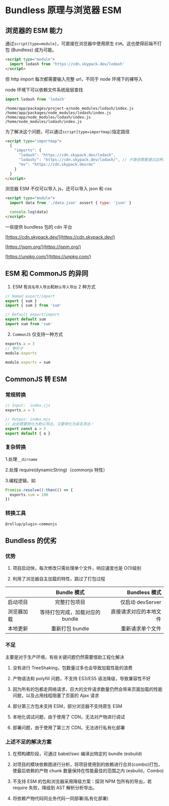 # Bundless 原理与浏览器 ESM

## 浏览器的 ESM 能力

通过`script[type=module]`，可直接在浏览器中使用原生 `ESM`。这也使得前端不打包 (Bundless) 成为可能。

```html
<script type="module">
  import lodash from 'https://cdn.skypack.dev/lodash'
</script>
```

但 http import 每次都需要输入完整 url，不同于 node 环境下的裸导入

node 环境下可以依赖文件系统层层查找

```js
import lodash from 'lodash'
```

```shell
/home/app/packages/project-a/node_modules/lodash/index.js
/home/app/packages/node_modules/lodash/index.js
/home/app/node_modules/lodash/index.js
/home/node_modules/lodash/index.js
```

为了解决这个问题，可以通过`script[type=importmap]`指定路径

```html
<script type="importmap">
  {
    "imports": {
      "lodash": "https://cdn.skypack.dev/lodash",
      "lodash/": "https://cdn.skypack.dev/lodash/", // 子路径需要通过这种方式
      "ms": "https://cdn.skypack.dev/ms"
    }
  }
</script>
```

浏览器 ESM 不仅可以导入 js，还可以导入 json 和 css

```html
<script type="module">
  import data from './data.json' assert { type: 'json' }

  console.log(data)
</script>
```

一些提供 bundless 包的 cdn 平台

[https://cdn.skypack.dev/](https://cdn.skypack.dev/)

[https://jspm.org/](https://jspm.org/)

[https://unpkg.com/](https://unpkg.com/)

## ESM 和 CommonJS 的异同

1. ESM 有`具名导入导出`和`默认导入导出` 2 种方式

```js
// Named export/import
export { sum }
import { sum } from 'sum'

// Default export/import
export default sum
import sum from 'sum'
```

2. `CommonJS` 仅支持一种方式

```js
exports.a = 3
// 等价于
module.exports

module.exports = sum
```

## CommonJS 转 ESM

### 常规转换

```js
// Input:  index.cjs
exports.a = 3

// Output: index.mjs
// 此处既要转化为默认导出，又要转化为具名导出！
export const a = 3
export default { a }
```

### 复杂转换

1.处理`__dirname`

2.处理 require(dynamicString)（commonjs 特性）

3.编程逻辑，如

```js
Promise.resolve().then(() => {
  exports.sum = 100
})
```

### 转换工具

`@rollup/plugin-commonjs`

## Bundless 的优劣

### 优势

1. 项目启动快，每次修改只需处理单个文件，响应速度也是 O(1)级别

2. 利用了浏览器自主加载的特性，跳过了打包过程

|            |           Bundle 模式           |          Bundless 模式 |
| ---------- | :-----------------------------: | ---------------------: |
| 启动项目   |          完整打包项目           |       仅启动 devServer |
| 浏览器加载 | 等待打包完成，加载对应的 bundle | 直接请求对应的本地文件 |
| 本地更新   |         重新打包 bundle         |       重新请求单个文件 |

### 不足

主要是对于生产环境，有些关键问题仍然需要借助工程化解决

1. 没有进行 TreeShaking，包数量过多也会导致加载性能的浪费

2. 产物语法和 polyfill 问题，不支持 ES3/ES5 语法降级，导致兼容性不好

3. 因为所有的包都走网络请求，巨大的文件请求数量仍然会带来页面加载的性能问题，以及占用线程阻塞了页面的 Ajax 请求

4. 部分第三方包未支持 ESM，部分浏览器不支持原生 ESM

5. 本地化调试问题，由于使用了 CDN，无法对产物进行调试

6. 部署问题，由于使用了第三方 CDN，无法进行私有化部署

### 上述不足的解决方案

1. 在预构建阶段，可通过 babel/swc 编译出特定的 bundle (esbuild)

2. 对项目的模块依赖图进行分析，将项目使用到的依赖进行合并(combo)打包，使最后依赖的产物 chunk 数量保持在性能最佳的范围之内 (esbuild，Combo)

3. 不支持 ESM 的包和浏览器采用降级方案：探测 NPM 包所有的导出，若 require 失败，降级到 AST 解析分析导出。

4. 将依赖产物代码同业务代码一同部署(私有化部署)
